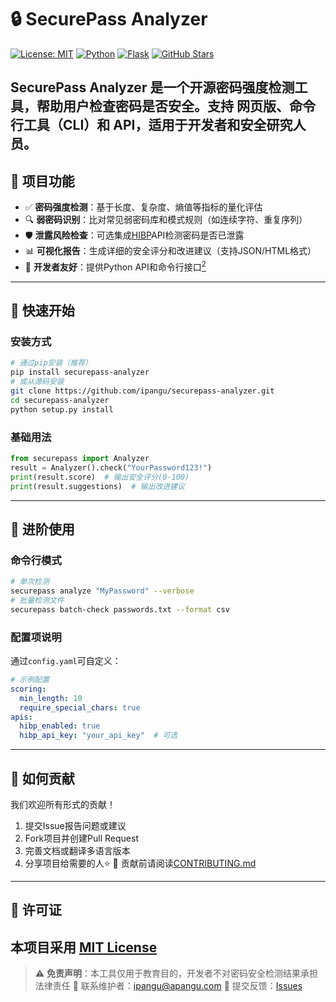 
# 🔒 SecurePass Analyzer  

[![License: MIT](https://img.shields.io/badge/License-MIT-blue.svg)](https://opensource.org/licenses/MIT)
[![Python](https://img.shields.io/badge/Python-3.8%2B-blue)](https://www.python.org/)
[![Flask](https://img.shields.io/badge/Flask-2.0%2B-lightgrey)](https://flask.palletsprojects.com/)
[![GitHub Stars](https://img.shields.io/github/stars/你的用户名/securepass-analyzer?style=social)](https://github.com/你的用户名/securepass-analyzer)

**SecurePass Analyzer** 是一个开源密码强度检测工具，帮助用户检查密码是否安全。支持 **网页版、命令行工具（CLI）和 API**，适用于开发者和安全研究人员。  
---
## 🎯 项目功能
- ✅ **密码强度检测**：基于长度、复杂度、熵值等指标的量化评估
- 🔍 **弱密码识别**：比对常见弱密码库和模式规则（如连续字符、重复序列）
- 🛡 **泄露风险检查**：可选集成[HIBP](https://haveibeenpwned.com/API)API检测密码是否已泄露
- 📊 **可视化报告**：生成详细的安全评分和改进建议（支持JSON/HTML格式）
- 🔧 **开发者友好**：提供Python API和命令行接口[<sup data-citation='{&quot;url&quot;:&quot;https://docs.github.com/en/get-started/writing-on-github/getting-started-with-writing-and-formatting-on-github/basic-writing-and-formatting-syntax&quot;,&quot;title&quot;:&quot;Basic writing and formatting syntax - GitHub Docs&quot;,&quot;content&quot;:&quot;Basic writing and formatting syntax - GitHub Docs Skip to main content GitHub Docs Version: Free, Pro, &amp; Team Search GitHub DocsSearch Select language: current language is English Open Search BarClose Search Bar Open Menu Open Sidebar Get started/ Writing on GitHub/ Start writing on GitHub/ Basic formatting syntax Home Get started Start your journey About GitHub and Git Create an account Hello World Set up your profile Find inspiration Download files Upload a project Learning resources Onboarding Getting started with your GitHub account Getting started with GitHub Team Getting started with the GitHub Enterprise Cloud trial Getting started with GitHub Enterprise Cloud Using GitHub GitHub flow Connecting to GitHub Communicating on GitHub Feature preview Supported browsers GitHub Mobile Allow network access Connectivity problems Learning about GitHub GitHub’s plans GitHub language support Types of GitHub accounts Access permissions GitHub Advanced Security Changes to GitHub plans GitHub glossary Learn to code Reuse people&apos;s code Debug with Copilot Accessibility Manage theme settings Keyboard shortcuts GitHub Command Palette Writing on GitHub Start writing on GitHub Quickstart About writing &amp; formatting Basic formatting syntax Work with advanced formatting Organized data with tables Collapsed sections Create code blocks Create diagrams Mathematical expressions Auto linked references Attaching files About task lists Permanent links to code Using keywords in issues and pull requests Work with saved replies About saved replies Creating a saved reply Editing a saved reply Deleting a saved reply Using saved replies Share content with gists Creating gists Forking and cloning gists Saving gists with stars Moderating gist comments Explore projects Contribute to open source Use Copilot to explore projects Contribute to a project Save repositories with stars Following people Following organizations Getting started with Git Set up Git Set your username Caching credentials Git passwords macOS Keychain credentials Git workflows About remote repositories Manage remote repositories Associate text editors Handle line endings Ignoring files Git cheatsheet Using Git About Git Push commits to a remote Get changes from a remote Non-fast-forward error Splitting a subfolder About Git subtree merges About Git rebase Git rebase Resolve conflicts after rebase Special characters in names Maximum push limit Exploring integrations About using integrations About building integrations Featured integrations GitHub Developer Program Archive account and public repos Request account archive GitHub Archive program Using GitHub Docs Docs versions Hover cards GitHub Certifications About GitHub Certifications Registering for an exam Get started/ Writing on GitHub/ Start writing on GitHub/ Basic formatting syntax Basic writing and formatting syntax Create sophisticated formatting for your prose and code on GitHub with simple syntax. Markdown can be used in the GitHub web interface. In this article Headings Styling text Quoting text Quoting code Supported color models Links Section links Relative links Custom anchors Line breaks Images Lists Task lists Mentioning people and teams Referencing issues and pull requests Referencing external resources Uploading assets Using emojis Paragraphs Footnotes Alerts Hiding content with comments Ignoring Markdown formatting Disabling Markdown rendering Further reading Headings To create a heading, add one to six # symbols before your heading text. Styling text You can indicate emphasis with bold, italic, strikethrough, subscript, or superscript text in comment fields and .md files.&quot;}'>2</sup>](https://docs.github.com/en/get-started/writing-on-github/getting-started-with-writing-and-formatting-on-github/basic-writing-and-formatting-syntax)
---
## 🚀 快速开始
### 安装方式
```bash
# 通过pip安装（推荐）
pip install securepass-analyzer
# 或从源码安装
git clone https://github.com/ipangu/securepass-analyzer.git
cd securepass-analyzer
python setup.py install
```

### 基础用法
```python
from securepass import Analyzer
result = Analyzer().check("YourPassword123!")
print(result.score)  # 输出安全评分(0-100)
print(result.suggestions)  # 输出改进建议
```
---
## 📝 进阶使用
### 命令行模式
```bash
# 单次检测
securepass analyze "MyPassword" --verbose
# 批量检测文件
securepass batch-check passwords.txt --format csv
```
### 配置项说明
通过`config.yaml`可自定义：
```yaml
# 示例配置
scoring:
  min_length: 10
  require_special_chars: true
apis:
  hibp_enabled: true
  hibp_api_key: "your_api_key"  # 可选
```
---
## 🤝 如何贡献
我们欢迎所有形式的贡献！
1. 提交Issue报告问题或建议
2. Fork项目并创建Pull Request
3. 完善文档或翻译多语言版本
4. 分享项目给需要的人⭐️
📌 贡献前请阅读[CONTRIBUTING.md](CONTRIBUTING.md)
---
## 📜 许可证
本项目采用 [MIT License](LICENSE)
---
> ⚠️ **免责声明**：本工具仅用于教育目的，开发者不对密码安全检测结果承担法律责任
> 📧 联系维护者：ipangu@apangu.com
>  💬 提交反馈：[Issues](https://github.com/ipangu/securepass-analyzer/issues) 
